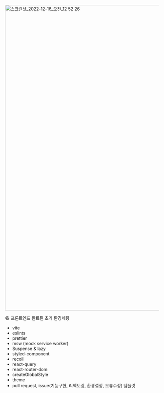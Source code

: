 <img width="1000" alt="스크린샷_2022-12-16_오전_12 52 26" src="https://user-images.githubusercontent.com/78102507/207913269-1dd22015-b7c8-43c0-80d3-8be9dddba007.png">

😆 프론트엔드 완료된 초기 환경세팅

- vite
- eslints
- prettier
- msw (mock service worker)
- Suspense & lazy
- styled-component
- recoil
- react-query
- react-router-dom
- createGlobalStyle
- theme
- pull request, issue(기능구현, 리팩토링, 환경설정, 오류수정) 템플릿
</aside>
